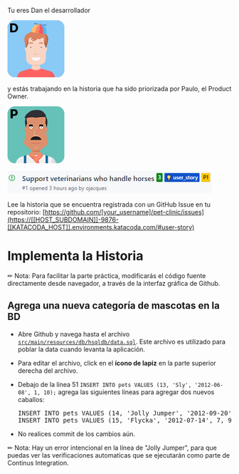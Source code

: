 Tu eres Dan el desarrollador

![](../assets/team/dan.png)

y estás trabajando en la historia que ha sido priorizada por Paulo, el Product Owner.

![](../assets/team/paulo.png)

![](../assets/ci/user-story.png)

Lee la historia que se encuentra registrada con un GitHub Issue en tu repositorio:
[https://github.com/[your_username]/pet-clinic/issues](https://[[HOST_SUBDOMAIN]]-9876-[[KATACODA_HOST]].environments.katacoda.com/#user-story)

# Implementa la Historia

✏ Nota: Para facilitar la parte práctica, modificarás el código fuente directamente desde navegador, a través de la interfaz gráfica de Github.

## Agrega una nueva categoría de mascotas en la BD 

* Abre Github y navega hasta el archivo [`src/main/resources/db/hsqldb/data.sql`](https://[[HOST_SUBDOMAIN]]-9876-[[KATACODA_HOST]].environments.katacoda.com/#datasql). Este archivo es utilizado para poblar la data cuando levanta la aplicación.

* Para editar el archivo, click en el **ícono de lapiz** en la parte superior derecha del archivo.
  
* Debajo de la línea 51 `INSERT INTO pets VALUES (13, 'Sly', '2012-06-08', 1, 10);` agrega las siguientes líneas para agregar dos nuevos caballos:

  <pre class="file" data-target="clipboard">
  INSERT INTO pets VALUES (14, 'Jolly Jumper', '2012-09-20', 7, 5;
  INSERT INTO pets VALUES (15, 'Flycka', '2012-07-14', 7, 9);
  </pre>

* No realices commit de los cambios aún.

✏ Nota: Hay un error intencional en la línea de "Jolly Jumper", para que puedas ver las verificaciones automaticas que se ejecutarán como parte de Continus Integration.